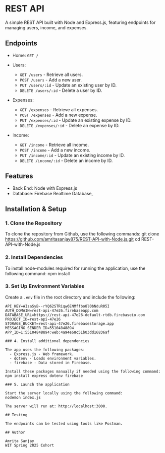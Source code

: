 # REST API

A simple REST API built with Node and Express.js, featuring endpoints for managing users, income, and expenses.

## Endpoints

- Home: `GET /`

- Users:  
  - `GET /users` - Retrieve all users. 
  - `POST /users` - Add a new user.
  - `PUT /users/:id` - Update an existing user by ID.
  - `DELETE /users/:id` - Delete a user by ID.

- Expenses:  
  - `GET /expenses` - Retrieve all expenses.  
  - `POST /expenses` - Add a new expense.  
  - `PUT /expenses/:id` - Update an existing expense by ID. 
  - `DELETE /expenses/:id` - Delete an expense by ID.

- Income:  
  - `GET /income` - Retrieve all income. 
  - `POST /income` - Add a new income.
  - `PUT /income/:id` - Update an existing income by ID.
  - `DELETE /income/:id` - Delete an income by ID.

## Features

- Back End: Node with Express.js
- Database: Firebase Realtime Database,
   
## Installation & Setup

### 1. Clone the Repository

To clone the repository from Github, use the following commands:
git clone https://github.com/amritasanjay875/REST-API-with-Node.js.git
cd REST-API-with-Node.js

### 2. Install Dependencies

To install node-modules required for running the application, use the following command:
npm install

### 3. Set Up Environment Variables

Create a `.env` file in the root directory and include the following:

```env
API_KEY=AIzaSyB--rYQ62STRiqw6ENMffbo8l0bNduR05I
AUTH_DOMAIN=rest-api-47e26.firebaseapp.com
DATABASE_URL=https://rest-api-47e26-default-rtdb.firebaseio.com
PROJECT_ID=rest-api-47e26
STORAGE_BUCKET=rest-api-47e26.firebasestorage.app
MESSAGING_SENDER_ID=55104848894
APP_ID=1:55104848894:web:4a94e68c51b03dd16836af

### 4. Install additional dependencies

The app uses the following packages:
  - Express.js - Web framework. 
  - dotenv - Loads environment variables.
  - firebase - Data stored in Firebase.

Install these packages manually if needed using the following command:
npm install express dotenv firebase

### 5. Launch the application

Start the server locally using the following command:
nodemon index.js

The server will run at: http://localhost:3000.

## Testing

The endpoints can be tested using tools like Postman.

## Author

Amrita Sanjay
WIT Spring 2025 Cohort
